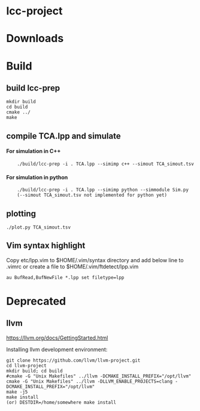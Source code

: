 # lcc-project


# Downloads

# Build
## build lcc-prep
    
	mkdir build
	cd build
	cmake ../
	make


## compile TCA.lpp and simulate

#### For simulation in C++
        ./build/lcc-prep -i . TCA.lpp --simimp c++ --simout TCA_simout.tsv

#### For simulation in python
        ./build/lcc-prep -i . TCA.lpp --simimp python --simmodule Sim.py 
        (--simout TCA_simout.tsv not implemented for python yet)

## plotting

	./plot.py TCA_simout.tsv


## Vim syntax highlight
Copy etc/lpp.vim to $HOME/.vim/syntax directory and add below line to .vimrc or create a file to $HOME/.vim/ftdetect/lpp.vim
```
au BufRead,BufNewFile *.lpp set filetype=lpp
```


# Deprecated
## llvm
https://llvm.org/docs/GettingStarted.html  

Installing llvm development environment:  

    git clone https://github.com/llvm/llvm-project.git
    cd llvm-project
    mkdir build; cd build
    #cmake -G "Unix Makefiles" ../llvm -DCMAKE_INSTALL_PREFIX="/opt/llvm"
    cmake -G "Unix Makefiles" ../llvm -DLLVM_ENABLE_PROJECTS=clang -DCMAKE_INSTALL_PREFIX="/opt/llvm"
    make -j5
    make install 
    (or) DESTDIR=/home/somewhere make install

